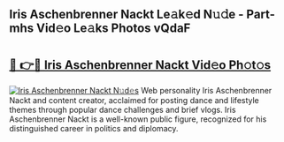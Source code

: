 ## Iris Aschenbrenner Nackt Le𝚊k𝚎d N𝚞𝚍e - Part-mhs Vid𝚎o Le𝚊ks Photos vQdaF

# <h2><a href="http://fb81oa.evod.top/?m=Iris+Aschenbrenner+Nackt">🔗 👉🔴 Iris Aschenbrenner Nackt Vid𝚎o Ph𝚘t𝚘s</a></h2>

[![Iris Aschenbrenner Nackt N𝚞d𝚎s](https://i.imgur.com/8V9OHl7.gif)](http://fb81oa.evod.top/?m=Iris+Aschenbrenner+Nackt)
Web personality Iris Aschenbrenner Nackt and content creator, acclaimed for posting dance and lifestyle themes through popular dance challenges and brief vlogs. Iris Aschenbrenner Nackt is a well-known public figure, recognized for his distinguished career in politics and diplomacy. 
